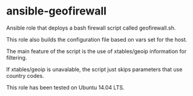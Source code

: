 # ansible-geofirewall
Ansible role that deploys a bash firewall script called geofirewall.sh.

This role also builds the configuration file based on vars set for the host.

The main feature of the script is the use of xtables/geoip information for filtering.

If xtables/geoip is unavalable, the script just skips parameters that use country codes.

This role has been tested on Ubuntu 14.04 LTS.
